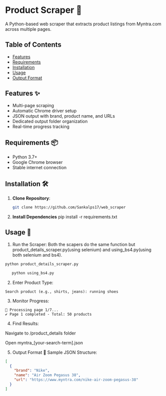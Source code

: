 # Product Scraper 🤖

A Python-based web scraper that extracts product listings from Myntra.com across multiple pages.

## Table of Contents
- [Features](#features-)
- [Requirements](#requirements-)
- [Installation](#installation-)
- [Usage](#usage-)
- [Output Format](#output-format-)

## Features ✨
- Multi-page scraping
- Automatic Chrome driver setup
- JSON output with brand, product name, and URLs
- Dedicated output folder organization
- Real-time progress tracking

## Requirements 📦
- Python 3.7+
- Google Chrome browser
- Stable internet connection

## Installation 🛠️

1. **Clone Repository**:
   ```bash
   git clone https://github.com/Sankalps17/web_scraper

2. **Install Dependencies**
   pip install -r requirements.txt

## Usage 🚀

1. Run the Scraper: Both the scapers do the same function but product_details_scraper.py(using selenium) and using_bs4.py(using both selenium and bs4).

  ```bash
  python product_details_scraper.py
```
```bash
   python using_bs4.py
```

2. Enter Product Type:
```plaintext
Search product (e.g., shirts, jeans): running shoes
```
3. Monitor Progress:

```plaintext
📃 Processing page 1/7...
✔️ Page 1 completed - Total: 50 products
```

4. Find Results:

Navigate to /product_details folder

Open myntra_[your-search-term].json

5. Output Format 📄
Sample JSON Structure:

```json
[
  {
    "brand": "Nike",
    "name": "Air Zoom Pegasus 38",
    "url": "https://www.myntra.com/nike-air-zoom-pegasus-38"
  }
]
```
